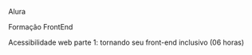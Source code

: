 Alura

Formação FrontEnd</br>

Acessibilidade web parte 1: tornando seu front-end inclusivo (06 horas)</br>